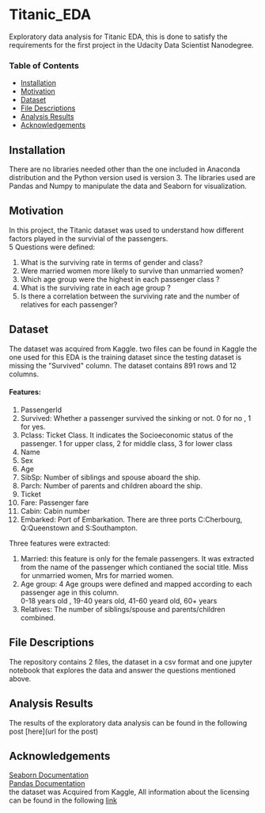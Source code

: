 # Titanic_EDA
<p>Exploratory data analysis for Titanic EDA, this is done to satisfy the requirements for the first project in the Udacity Data Scientist Nanodegree.</p>

### Table of Contents
- [Installation](#installation)
- [Motivation](#motivation)
- [Dataset](#dataset)
- [File Descriptions](#file-descriptions)
- [Analysis Results](#analysis-results)
- [Acknowledgements](#acknowledgements)



## Installation 
There are no libraries needed other than the one included in Anaconda distribution and the Python version used is version 3.
The libraries used are Pandas and Numpy to manipulate the data and Seaborn for visualization. 

## Motivation 

In this project, the Titanic dataset was used to understand how different factors played in the survivial of the passengers.<br> 
5 Questions were defined: <br>

1. What is the surviving rate in terms of gender and class?<br>
2. Were married women more likely to survive than unmarried women?<br>
3. Which age group were the highest in each passenger class ?<br>
4. What is the surviving rate in each age group ?<br>
5. Is there a correlation between the surviving rate and the number of relatives for each passenger?<br>


## Dataset

The dataset was acquired from Kaggle. two files can be found in Kaggle the one used for this EDA is the training dataset
since the testing dataset is missing the "Survived" column. The dataset contains 891 rows and 12 columns.<br>

#### Features:<br>

1. PassengerId<br>
2. Survived: Whether a passenger survived the sinking or not. 0 for no , 1 for yes.<br>
3. Pclass: Ticket Class. It indicates the Socioeconomic status of the passenger. 1 for upper class, 2 for middle class, 3 for lower class<br>
4. Name<br>
5. Sex<br>
6. Age <br>
7. SibSp: Number of siblings and spouse aboard the ship. <br>
8. Parch: Number of parents and children aboard the ship.<br>
9. Ticket<br>
10. Fare: Passenger fare <br>
11. Cabin: Cabin number<br>
12. Embarked: Port of Embarkation. There are three ports C:Cherbourg, Q:Queenstown and S:Southampton. <br>

Three features were extracted:<br>

1. Married: this feature is only for the female passengers. It was extracted from the name of the passenger which contianed the social title. Miss for unmarried women, Mrs for married women.<br>
2. Age group: 4 Age groups were defined and mapped according to each passenger age in this column.<br>
0-18 years old , 19-40 years old, 41-60 yeard old, 60+ years<br>
3. Relatives: The number of siblings/spouse and parents/children combined.

## File Descriptions
The repository contains 2 files, the dataset in a csv format and one jupyter notebook that explores the data and answer
the questions mentioned above.

## Analysis Results 

The results of the exploratory data analysis can be found in the following post [here](url for the post) 

## Acknowledgements
[Seaborn Documentation](https://seaborn.pydata.org)<br>
[Pandas Documentation](https://pandas.pydata.org/docs/) <br>
the dataset was Acquired from Kaggle, All information about the licensing can be found in the following [link](https://www.kaggle.com/c/titanic)<br>



